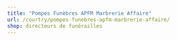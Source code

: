 ```yaml
---
title: "Pompes Funèbres APFM Marbrerie Affaire"
url: /courtry/pompes-funebres-apfm-marbrerie-affaire/
shop: directeurs de funérailles
---
```

